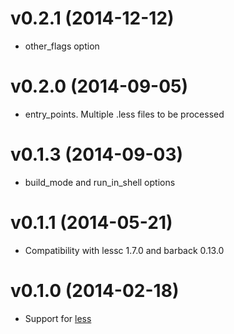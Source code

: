 # v0.2.1 (2014-12-12)

- other_flags option

# v0.2.0 (2014-09-05)

- entry_points. Multiple .less files to be processed

# v0.1.3 (2014-09-03)

- build_mode and run_in_shell options

# v0.1.1 (2014-05-21)

- Compatibility with lessc 1.7.0 and barback 0.13.0

# v0.1.0 (2014-02-18)

- Support for [less](http://lesscss.org/)